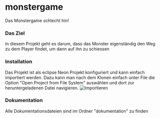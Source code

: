 # monstergame
Das Monstergame schlecht hin!

### Das Ziel
In diesem Projekt geht es darum, dass das Monster eigenständig den Weg zu dem Player findet, um dann auf ihn zu schiessen

### Installation
Das Projekt ist als eclipse Neon Projekt konfiguriert und kann einfach importiert werden. Dazu kann man nach dem Klonen einfach unter File die Option "Open Project from File System" auswählen und dort zur heruntergeladenen Datei navigieren.
![Importieren](https://github.com/TheFehr/monstergame/raw/master/dokumentation/import_projekt.png "Unter File Open Projekt from File System wählen")

### Dokumentation
Alle Dokumentationsdateien sind im Ordner "dokumentation" zu finden
